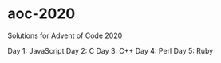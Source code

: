 # aoc-2020

Solutions for Advent of Code 2020

Day 1: JavaScript
Day 2: C
Day 3: C++
Day 4: Perl
Day 5: Ruby

